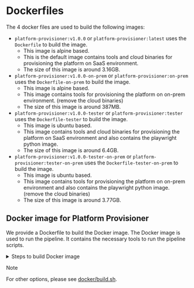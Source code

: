 # Dockerfiles
 
The 4 docker files are used to build the following images:
* `platform-provisioner:v1.0.0` or `platform-provisioner:latest` uses the `Dockerfile` to build the image.
  * This image is alpine based.
  * This is the default image contains tools and cloud binaries for provisioning the platform on SaaS environment.
  * The size of this image is around 3.16GB.
* `platform-provisioner:v1.0.0-on-prem` or `platform-provisioner:on-prem` uses the `Dockerfile-on-prem` to build the image.
  * This image is alpine based.
  * This image contains tools for provisioning the platform on on-prem environment. (remove the cloud binaries)
  * The size of this image is around 387MB.
* `platform-provisioner:v1.0.0-tester` or `platform-provisioner:tester` uses the `Dockerfile-tester` to build the image.
  * This image is ubuntu based.
  * This image contains tools and cloud binaries for provisioning the platform on SaaS environment and also contains the playwright python image.
  * The size of this image is around 6.4GB.
* `platform-provisioner:v1.0.0-tester-on-prem` or `platform-provisioner:tester-on-prem` uses the `Dockerfile-tester-on-prem` to build the image.
  * This image is ubuntu based.
  * This image contains tools for provisioning the platform on on-prem environment and also contains the playwright python image. (remove the cloud binaries)
  * The size of this image is around 3.77GB.

## Docker image for Platform Provisioner

We provide a Dockerfile to build the Docker image. The Docker image is used to run the pipeline. It contains the necessary tools to run the pipeline scripts.

<details>
<summary>Steps to build Docker image</summary>
To build Docker image locally, run the following command:

```bash
cd docker
./build.sh
```

This will build the Docker image called `platform-provisioner:latest`.

To build multi-arch Docker image and push to remote Docker registry, run the following command:

```bash
export DOCKER_REGISTRY="<your Docker registry repo>"
export PUSH_DOCKER_IMAGE=true
cd docker
./build.sh
```
This will build the Docker image called `<your Docker registry repo>/platform-provisioner:latest` and push to remote Docker registry.

To validate the Docker image, you can run the following command:

```bash
export PIPELINE_INPUT_RECIPE="../docs/recipes/tests/test-container-binaries.yaml"
export PIPELINE_DOCKER_IMAGE="platform-provisioner:latest"
../dev/platform-provisioner.sh
```

To build other docker images, you can set the `DOCKER_IMAGE` environment variable to the desired image name. For example, to build the `platform-provisioner:on-prem` image, run the following command:

```bash
export DOCKERFILE="Dockerfile-on-prem"
export IMAGE_TAG="on-prem"
./build.sh
```
</details>

> [!Note]
> For other options, please see [docker/build.sh](docker/build.sh).